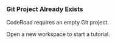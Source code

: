 ### Git Project Already Exists

CodeRoad requires an empty Git project.

Open a new workspace to start a tutorial.
